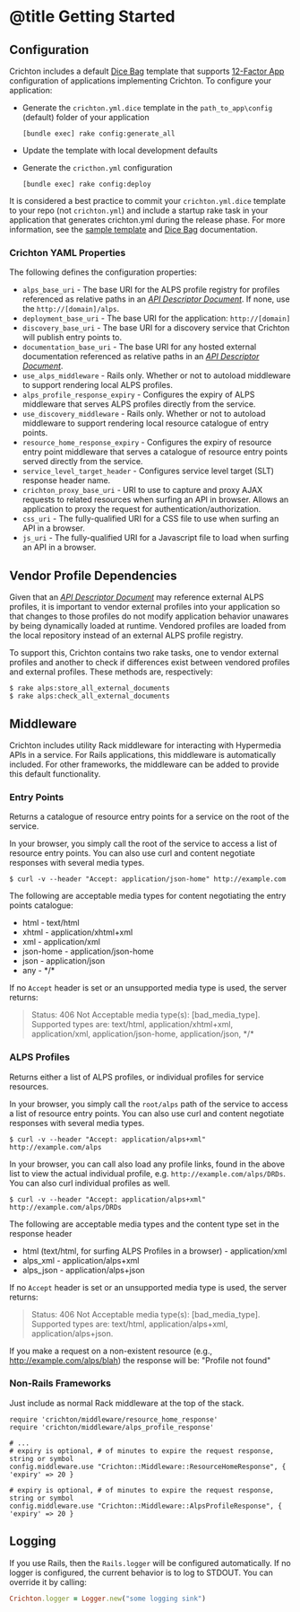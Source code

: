 # @title Getting Started

## Configuration
Crichton includes a default [Dice Bag][] template that supports [12-Factor App][] configuration of applications 
implementing Crichton. To configure your application:

* Generate the `crichton.yml.dice` template in the `path_to_app\config` (default) folder of your application

    ```
    [bundle exec] rake config:generate_all
    ```
* Update the template with local development defaults
* Generate the `cricthon.yml` configuration
    
    ```
    [bundle exec] rake config:deploy
    ```

It is considered a best practice to commit your `crichton.yml.dice` template to your repo (not `crichton.yml`) and 
include a startup rake task in your application that generates crichton.yml during the release phase. For more 
information, see the [sample template][] and [Dice Bag][] documentation.

### Crichton YAML Properties
The following defines the configuration properties:

* `alps_base_uri` - The base URI for the ALPS profile registry for profiles referenced as relative paths in an 
[_API Descriptor Document_][]. If none, use the `http://[domain]/alps`. 
* `deployment_base_uri` - The base URI for the application: `http://[domain]`
* `discovery_base_uri` - The base URI for a discovery service that Crichton will publish entry points to.
* `documentation_base_uri` - The base URI for any hosted external documentation referenced as relative paths in an
[_API Descriptor Document_][].
* `use_alps_middleware` - Rails only. Whether or not to autoload middleware to support rendering local ALPS profiles.
* `alps_profile_response_expiry` - Configures the expiry of ALPS middleware that serves ALPS profiles directly from
the service.
* `use_discovery_middleware` - Rails only. Whether or not to autoload middleware to support rendering local resource
catalogue of entry points.
* `resource_home_response_expiry` - Configures the expiry of resource entry point middleware that 
serves a catalogue of resource entry points served directly from the service.
* `service_level_target_header` - Configures service level target (SLT) response header name.
* `crichton_proxy_base_uri` - URI to use to capture and proxy AJAX requests to related resources when surfing an 
API in browser. Allows an application to proxy the request for authentication/authorization.
* `css_uri` - The fully-qualified URI for a CSS file to use when surfing an API in a browser. 
* `js_uri` -  The fully-qualified URI for a Javascript file to load when surfing an API in a browser.
  
## Vendor Profile Dependencies
Given that an [_API Descriptor Document_][] may reference external ALPS profiles, it is important to vendor external
profiles into your application so that changes to those profiles do not modify application behavior unawares by being
dynamically loaded at runtime. Vendored profiles are loaded from the local repository instead of an external 
ALPS profile registry.

To support this, Crichton contains two rake tasks, one to vendor external profiles and another to check if differences
exist between vendored profiles and external profiles. These methods are, respectively:

````
$ rake alps:store_all_external_documents
$ rake alps:check_all_external_documents
````

## Middleware
Crichton includes utility Rack middleware for interacting with Hypermedia APIs in a service. For Rails applications, 
this middleware is automatically included. For other frameworks, the middleware can be added to provide this default 
functionality.

### Entry Points
Returns a catalogue of resource entry points for a service on the root of the service.

In your browser, you simply call the root of the service to access a list of resource entry points. You can also use 
curl and content negotiate responses with several media types. 

```
$ curl -v --header "Accept: application/json-home" http://example.com
```

The following are acceptable media types for content negotiating the entry points catalogue:

* html - text/html
* xhtml - application/xhtml+xml
* xml - application/xml
* json-home - application/json-home
* json - application/json
* any - \*/\*

If no `Accept` header is set or an unsupported media type is used, the server returns:

> Status: 406
Not Acceptable media type(s): [bad_media_type]. Supported types are: text/html, 
application/xhtml+xml, application/xml, application/json-home, application/json, \*/\*

### ALPS Profiles
Returns either a list of ALPS profiles, or individual profiles for service resources. 

In your browser, you simply call the `root/alps` path of the service to access a list of resource entry points. You can 
also use curl and content negotiate responses with several media types. 

```
$ curl -v --header "Accept: application/alps+xml" http://example.com/alps
```

In your browser, you can call also load any profile links, found in the above list to view the actual individual
profile, e.g. `http://example.com/alps/DRDs`. You can also curl individual profiles as well.

```
$ curl -v --header "Accept: application/alps+xml" http://example.com/alps/DRDs
```

The following are acceptable media types and the content type set in the response header

* html (text/html, for surfing ALPS Profiles in a browser) - application/xml 
* alps_xml - application/alps+xml
* alps_json - application/alps+json


If no `Accept` header is set or an unsupported media type is used, the server returns:

> Status: 406
Not Acceptable media type(s): [bad_media_type]. Supported types are: text/html, 
application/alps+xml, application/alps+json.

If you make a request on a non-existent resource (e.g., http://example.com/alps/blah) the response will be: 
"Profile <ID> not found"

### Non-Rails Frameworks
Just include as normal Rack middleware at the top of the stack.

```
require 'crichton/middleware/resource_home_response'
require 'crichton/middleware/alps_profile_response'

# ...
# expiry is optional, # of minutes to expire the request response, string or symbol
config.middleware.use "Crichton::Middleware::ResourceHomeResponse", { 'expiry' => 20 }

# expiry is optional, # of minutes to expire the request response, string or symbol
config.middleware.use "Crichton::Middleware::AlpsProfileResponse", { 'expiry' => 20 }
```

## Logging
If you use Rails, then the `Rails.logger` will be configured automatically. If no logger is configured, the current 
behavior is to log to STDOUT. You can override it by calling:
 
 ```ruby
 Crichton.logger = Logger.new("some logging sink")
 ```

[\#to_media_type]: http://rubydoc.info/github/mdsol/crichton/Crichton/Representor/Serialization/MediaType#to_media_type-instance_method
[Dice Bag]: https://github.com/mdsol/dice_bag
[sample template]: ../lib/crichton/dice_bag/crichton.yml.dice
[12-Factor App]: http://12factor.net
[_API Descriptor Document_]: api_descriptor_documents.md

